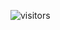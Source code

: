 
![visitors](https://visitor-badge.glitch.me/badge?page_id=Devgeeknerd.javascript-full-stack "Total de Visitas")
